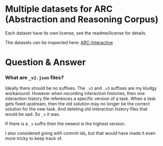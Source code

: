 # Multiple datasets for ARC (Abstraction and Reasoning Corpus)

Each dataset have its own license, see the readme/license for details.

The datasets can be inspected here: [ARC-Interactive](https://neoneye.github.io/arc/)

# Question & Answer

### What are `_v2.json` files?

Ideally there should be no suffixes. The `_v2` and `_v3` suffixes are my kludgy workaround. However when recording interaction histories, then one interaction history file references a specific version of a task. When a task gets fixed upstream, then the old solution may no longer be the correct solution for the new task. And deleting old interaction history files that would be sad. So `_v` it was.

If there is a `_v` suffix then the newest is the highest version.

I also considered going with commit ids, but that would have made it even more tricky to keep track of.


